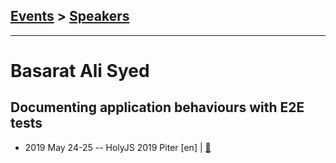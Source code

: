 ## [Events](../README.md) > [Speakers](../speakers.md)
---

# Basarat Ali Syed

## Documenting application behaviours with E2E tests
- 2019 May 24-25 -- HolyJS 2019 Piter [en] | [:notebook:](https://assets.ctfassets.net/nn534z2fqr9f/6Xdphm9yHN1fPmkTBsc5Ma/8a2786d3eed21769a5fa4c1c27c2a6af/Basarat_Ali_Syed_Documenting_application_behaviours_with_E2E_tests.pdf)  
